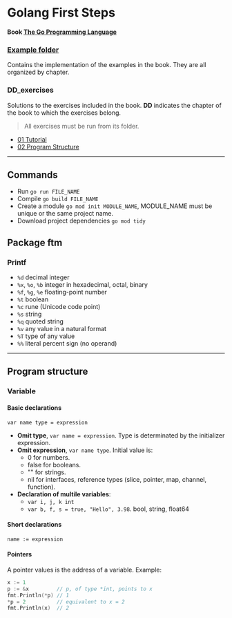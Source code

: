 # Golang First Steps

**Book [The Go Programming Language](http://www.gopl.io/)**

### [Example folder](https://github.com/franlopezm/golang_first_steps/tree/main/examples)
Contains the implementation of the examples in the book. They are all organized by chapter.

### DD_exercises
Solutions to the exercises included in the book. **DD** indicates the chapter of the book to which the exercises belong.

> All exercises must be run from its folder.

- [01 Tutorial](https://github.com/franlopezm/golang_first_steps/tree/main/01_exercises/01_exercises.md)
- [02 Program Structure](https://github.com/franlopezm/golang_first_steps/tree/main/01_exercises/01_exercises.md)

---

## Commands

- Run `go run FILE_NAME`
- Compile `go build FILE_NAME`
- Create a module `go mod init MODULE_NAME`, MODULE_NAME must be unique or the same project name.
- Download project dependencies `go mod tidy`

## Package ftm
### Printf
  - `%d`                decimal integer
  - `%x`, `%o`, `%b`    integer in hexadecimal, octal, binary
  - `%f`, `%g`, `%e`    floating-point number
  - `%t`                boolean
  - `%c`                rune (Unicode code point)
  - `%s`                string
  - `%q`                quoted string
  - `%v`                any value in a natural format
  - `%T`                type of any value
  - `%%`                literal percent sign (no operand)

---

## Program structure
### Variable
#### Basic declarations
`var name type = expression`

- **Omit type**, `var name = expression`. Type is determinated by the initializer expression.
- **Omit expression**, `var name type`. Initial value is:
  - 0 for numbers.
  - false for booleans.
  - "" for strings.
  - nil for interfaces, reference types (slice, pointer, map, channel, function).
- **Declaration of multile variables**:
  - `var i, j, k int`
  - `var b, f, s = true, "Hello", 3.98`. bool, string, float64

#### Short declarations
`name := expression`

#### Pointers
A pointer values is the address of a variable. Example:

```go
x := 1
p := &x         // p, of type *int, points to x
fmt.Println(*p) // 1
*p = 2          // equivalent to x = 2
fmt.Println(x)  // 2
```
